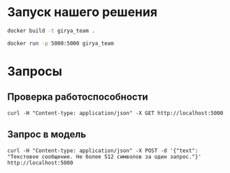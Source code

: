 # Запуск нашего решения

```cmd
docker build -t girya_team .
```

```cmd
docker run -p 5000:5000 girya_team
```

# Запросы

## Проверка работоспособности
```
curl -H "Content-type: application/json" -X GET http://localhost:5000
```

## Запрос в модель
```
curl -H "Content-type: application/json" -X POST -d '{"text": "Текстовое сообщение. Не более 512 символов за один запрос."}' http://localhost:5000
```
